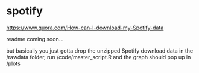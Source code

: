 # spotify

https://www.quora.com/How-can-I-download-my-Spotify-data

readme coming soon...

but basically you just gotta drop the unzipped Spotify download data in the /rawdata folder, run /code/master_script.R and the graph should pop up in /plots
